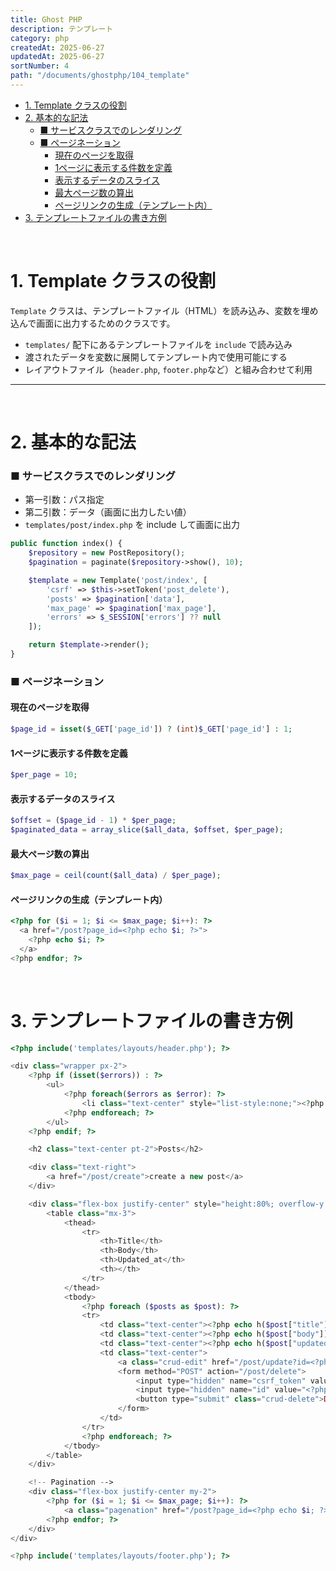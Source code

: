 ```yaml
---
title: Ghost PHP
description: テンプレート
category: php
createdAt: 2025-06-27
updatedAt: 2025-06-27
sortNumber: 4
path: "/documents/ghostphp/104_template"
---
```


<nuxt-content-wrapper>


- [1. Template クラスの役割](#1-template-クラスの役割)
- [2. 基本的な記法](#2-基本的な記法)
    - [■ サービスクラスでのレンダリング](#-サービスクラスでのレンダリング)
    - [■ ページネーション](#-ページネーション)
      - [現在のページを取得](#現在のページを取得)
      - [1ページに表示する件数を定義](#1ページに表示する件数を定義)
      - [表示するデータのスライス](#表示するデータのスライス)
      - [最大ページ数の算出](#最大ページ数の算出)
      - [ページリンクの生成（テンプレート内）](#ページリンクの生成テンプレート内)
- [3. テンプレートファイルの書き方例](#3-テンプレートファイルの書き方例)

<br>

# 1. Template クラスの役割

`Template` クラスは、テンプレートファイル（HTML）を読み込み、変数を埋め込んで画面に出力するためのクラスです。

- `templates/` 配下にあるテンプレートファイルを `include` で読み込み
- 渡されたデータを変数に展開してテンプレート内で使用可能にする
- レイアウトファイル（`header.php`, `footer.php`など）と組み合わせて利用

---

<br>

# 2. 基本的な記法

### ■ サービスクラスでのレンダリング
- 第一引数：パス指定
- 第二引数：データ（画面に出力したい値）
- `templates/post/index.php` を include して画面に出力

```php
public function index() {
    $repository = new PostRepository();
    $pagination = paginate($repository->show(), 10);

    $template = new Template('post/index', [
        'csrf' => $this->setToken('post_delete'),
        'posts' => $pagination['data'],
        'max_page' => $pagination['max_page'],
        'errors' => $_SESSION['errors'] ?? null
    ]);

    return $template->render();
}
```

### ■ ページネーション

#### 現在のページを取得
```php
$page_id = isset($_GET['page_id']) ? (int)$_GET['page_id'] : 1;
```

####  1ページに表示する件数を定義
```php
$per_page = 10;
```

####   表示するデータのスライス
```php
$offset = ($page_id - 1) * $per_page;
$paginated_data = array_slice($all_data, $offset, $per_page);
```

#### 最大ページ数の算出
```php
$max_page = ceil(count($all_data) / $per_page);
```

#### ページリンクの生成（テンプレート内）
```php
<?php for ($i = 1; $i <= $max_page; $i++): ?>
  <a href="/post?page_id=<?php echo $i; ?>">
    <?php echo $i; ?>
  </a>
<?php endfor; ?>
```

<br>

# 3. テンプレートファイルの書き方例
```php
<?php include('templates/layouts/header.php'); ?>

<div class="wrapper px-2">
    <?php if (isset($errors)) : ?>
        <ul>
            <?php foreach($errors as $error): ?>
                <li class="text-center" style="list-style:none;"><?php echo h($error); ?></li>
            <?php endforeach; ?>
        </ul>
    <?php endif; ?>

    <h2 class="text-center pt-2">Posts</h2>

    <div class="text-right">
        <a href="/post/create">create a new post</a>
    </div>

    <div class="flex-box justify-center" style="height:80%; overflow-y:auto;">
        <table class="mx-3">
            <thead>
                <tr>
                    <th>Title</th>
                    <th>Body</th>
                    <th>Updated_at</th>
                    <th></th>
                </tr>
            </thead>
            <tbody>
                <?php foreach ($posts as $post): ?>
                <tr>
                    <td class="text-center"><?php echo h($post["title"]); ?></td>
                    <td class="text-center"><?php echo h($post["body"]); ?></td>
                    <td class="text-center"><?php echo h($post["updated_at"]); ?></td>
                    <td class="text-center">
                        <a class="crud-edit" href="/post/update?id=<?php echo h($post["id"]); ?>">EDIT</a>
                        <form method="POST" action="/post/delete">
                            <input type="hidden" name="csrf_token" value="<?php echo h($csrf); ?>">
                            <input type="hidden" name="id" value="<?php echo h($post["id"]); ?>">
                            <button type="submit" class="crud-delete">DELETE</button>
                        </form>
                    </td>
                </tr>
                <?php endforeach; ?>
            </tbody>
        </table>
    </div>

    <!-- Pagination -->
    <div class="flex-box justify-center my-2">
        <?php for ($i = 1; $i <= $max_page; $i++): ?>
            <a class="pagenation" href="/post?page_id=<?php echo $i; ?>"><?php echo $i; ?></a>
        <?php endfor; ?>
    </div>
</div>

<?php include('templates/layouts/footer.php'); ?>

```

</nuxt-content-wrapper>